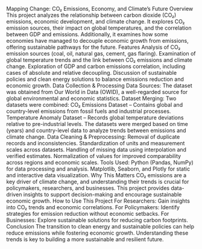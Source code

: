 Mapping Change: CO₂ Emissions, Economy, and Climate’s Future
Overview
This project analyzes the relationship between carbon dioxide (CO₂) emissions, economic development, and climate change. It explores CO₂ emission sources, their impact on global temperatures, and the correlation between GDP and emissions. Additionally, it examines how some economies have managed to decouple economic growth from emissions, offering sustainable pathways for the future.
Features
Analysis of CO₂ emission sources (coal, oil, natural gas, cement, gas flaring).
Examination of global temperature trends and the link between CO₂ emissions and climate change.
Exploration of GDP and carbon emissions correlation, including cases of absolute and relative decoupling.
Discussion of sustainable policies and clean energy solutions to balance emissions reduction and economic growth.
Data Collection & Processing
Data Sources:
The dataset was obtained from Our World in Data (OWID), a well-regarded source for global environmental and economic statistics.
Dataset Merging:
Two datasets were combined:
CO₂ Emissions Dataset – Contains global and country-level emissions from fossil fuels and industrial processes.
Temperature Anomaly Dataset – Records global temperature deviations relative to pre-industrial levels.
The datasets were merged based on time (years) and country-level data to analyze trends between emissions and climate change.
Data Cleaning & Preprocessing:
Removal of duplicate records and inconsistencies.
Standardization of units and measurement scales across datasets.
Handling of missing data using interpolation and verified estimates.
Normalization of values for improved comparability across regions and economic scales.
Tools Used:
Python (Pandas, NumPy) for data processing and analysis.
Matplotlib, Seaborn, and Plotly for static and interactive data visualization.
Why This Matters
CO₂ emissions are a key driver of climate change, and understanding their trends is crucial for policymakers, researchers, and businesses. This project provides data-driven insights to support decision-making and encourage sustainable economic growth.
How to Use This Project
For Researchers: Gain insights into CO₂ trends and economic correlations.
For Policymakers: Identify strategies for emission reduction without economic setbacks.
For Businesses: Explore sustainable solutions for reducing carbon footprints.
Conclusion
The transition to clean energy and sustainable policies can help reduce emissions while fostering economic growth. Understanding these trends is key to building a more sustainable and resilient future.
